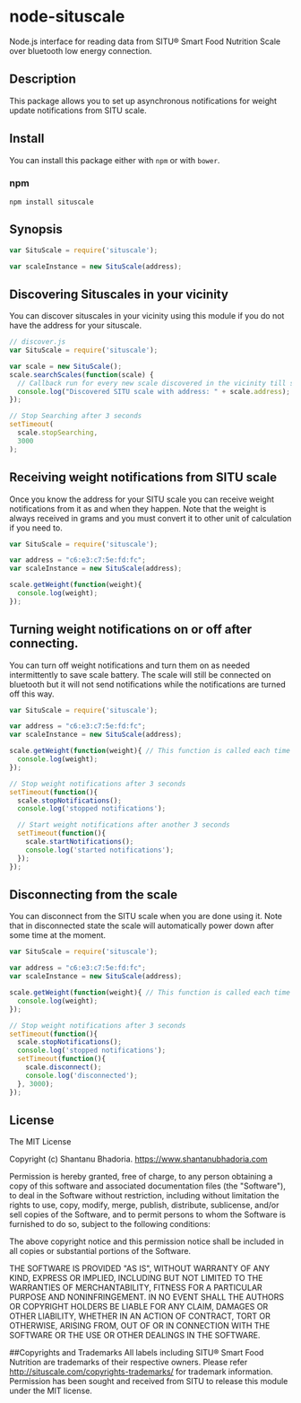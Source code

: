 # node-situscale
Node.js interface for reading data from SITU® Smart Food Nutrition Scale over bluetooth low energy connection.


## Description
This package allows you to set up asynchronous notifications for weight update notifications from SITU scale.

## Install

You can install this package either with `npm` or with `bower`.

### npm

```shell
npm install situscale
```

## Synopsis
```javascript
var SituScale = require('situscale');

var scaleInstance = new SituScale(address);
```

## Discovering Situscales in your vicinity
You can discover situscales in your vicinity using this module if you do not have the address for your situscale.

```javascript
// discover.js
var SituScale = require('situscale');

var scale = new SituScale();
scale.searchScales(function(scale) {
  // Callback run for every new scale discovered in the vicinity till stopSearching is called()
  console.log("Discovered SITU scale with address: " + scale.address);
});

// Stop Searching after 3 seconds
setTimeout(
  scale.stopSearching,
  3000
);
```

## Receiving weight notifications from SITU scale
Once you know the address for your SITU scale you can receive weight notifications from it as and when they happen.
Note that the weight is always received in grams and you must convert it to other unit of calculation if you need to.

```javascript
var SituScale = require('situscale');

var address = "c6:e3:c7:5e:fd:fc";
var scaleInstance = new SituScale(address);

scale.getWeight(function(weight){
  console.log(weight);
});
```

## Turning weight notifications on or off after connecting.
You can turn off weight notifications and turn them on as needed intermittently to save scale battery. The scale will
still be connected on bluetooth but it will not send notifications while the notifications are turned off this way.

```javascript
var SituScale = require('situscale');

var address = "c6:e3:c7:5e:fd:fc";
var scaleInstance = new SituScale(address);

scale.getWeight(function(weight){ // This function is called each time a weight notification is received.
  console.log(weight);
});

// Stop weight notifications after 3 seconds
setTimeout(function(){
  scale.stopNotifications();
  console.log('stopped notifications');

  // Start weight notifications after another 3 seconds
  setTimeout(function(){
    scale.startNotifications();
    console.log('started notifications');
  });
});
```

## Disconnecting from the scale
You can disconnect from the SITU scale when you are done using it. Note that in disconnected state the scale will
automatically power down after some time at the moment.

```javascript
var SituScale = require('situscale');

var address = "c6:e3:c7:5e:fd:fc";
var scaleInstance = new SituScale(address);

scale.getWeight(function(weight){ // This function is called each time a weight notification is received.
  console.log(weight);
});

// Stop weight notifications after 3 seconds
setTimeout(function(){
  scale.stopNotifications();
  console.log('stopped notifications');
  setTimeout(function(){
    scale.disconnect();
    console.log('disconnected');
  }, 3000);
});
```

## License
The MIT License

Copyright (c) Shantanu Bhadoria. https://www.shantanubhadoria.com

Permission is hereby granted, free of charge, to any person obtaining a copy
of this software and associated documentation files (the "Software"), to deal
in the Software without restriction, including without limitation the rights
to use, copy, modify, merge, publish, distribute, sublicense, and/or sell
copies of the Software, and to permit persons to whom the Software is
furnished to do so, subject to the following conditions:

The above copyright notice and this permission notice shall be included in
all copies or substantial portions of the Software.

THE SOFTWARE IS PROVIDED "AS IS", WITHOUT WARRANTY OF ANY KIND, EXPRESS OR
IMPLIED, INCLUDING BUT NOT LIMITED TO THE WARRANTIES OF MERCHANTABILITY,
FITNESS FOR A PARTICULAR PURPOSE AND NONINFRINGEMENT. IN NO EVENT SHALL THE
AUTHORS OR COPYRIGHT HOLDERS BE LIABLE FOR ANY CLAIM, DAMAGES OR OTHER
LIABILITY, WHETHER IN AN ACTION OF CONTRACT, TORT OR OTHERWISE, ARISING FROM,
OUT OF OR IN CONNECTION WITH THE SOFTWARE OR THE USE OR OTHER DEALINGS IN
THE SOFTWARE.


##Copyrights and Trademarks
All labels including SITU® Smart Food Nutrition are trademarks of their respective owners.
Please refer http://situscale.com/copyrights-trademarks/ for trademark information.
Permission has been sought and received from SITU to release this module under the MIT license.
